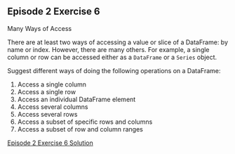 ## Episode 2 Exercise 6


Many Ways of Access

There are at least two ways of accessing a value or slice of a DataFrame: by name or index. However, there are many others. For example, a single column or row can be accessed either as a ```DataFrame``` or a ```Series``` object.

Suggest different ways of doing the following operations on a DataFrame:

1. Access a single column
1. Access a single row
1. Access an individual DataFrame element
1. Access several columns
1. Access several rows
1. Access a subset of specific rows and columns
1. Access a subset of row and column ranges

[Episode 2 Exercise 6 Solution](episode2_ex6_sol.md)
